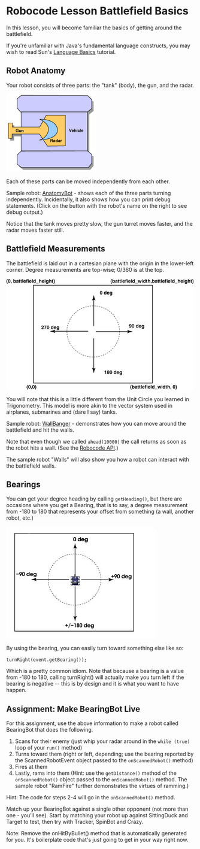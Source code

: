 # Robocode Lesson Battlefield Basics

In this lesson, you will become familiar the basics of getting around the battlefield.

If you're unfamiliar with Java's fundamental language constructs, you may wish to read Sun's [Language Basics](http://java.sun.com/docs/books/tutorial/java/nutsandbolts/index.html) tutorial.

## Robot Anatomy

Your robot consists of three parts: the "tank" (body), the gun, and the radar.

![Image of Robot](./images/robot_anatomy.gif)

Each of these parts can be moved independently from each other.

Sample robot: [AnatomyBot](./sampleBots/AnatomyBot.java) - shows each of the three parts turning independently. Incidentally, it also shows how you can print debug statements. (Click on the button with the robot's name on the right to see debug output.)

Notice that the tank moves pretty slow, the gun turret moves faster, and the radar moves faster still.

## Battlefield Measurements

The battlefield is laid out in a cartesian plane with the origin in the lower-left corner. Degree measurements are top-wise; 0/360 is at the top.

![Image of Degree Scale](./images/coordinate_system.gif)

You will note that this is a little different from the Unit Circle you learned in Trigonometry. This model is more akin to the vector system used in airplanes, submarines and (dare I say) tanks.

Sample robot: [WallBanger](./sampleBots/WallBanger.java) - demonstrates how you can move around the battlefield and hit the walls.

Note that even though we called `ahead(10000)` the call returns as soon as the robot hits a wall. (See the [Robocode API](http://mark.random-article.com/robocode/javadoc/index.html).)

The sample robot "Walls" will also show you how a robot can interact with the battlefield walls.

## Bearings

You can get your degree heading by calling `getHeading()`, but there are occasions where you get a Bearing, that is to say, a degree measurement from -180 to 180 that represents your offset from something (a wall, another robot, etc.)

![Image of Bearings](./images/bearings.jpg)

By using the bearing, you can easily turn toward something else like so:

```
turnRight(event.getBearing());
```

Which is a pretty common idiom. Note that because a bearing is a value from -180 to 180, calling turnRight() will actually make you turn left if the bearing is negative -- this is by design and it is what you want to have happen.

## Assignment: Make BearingBot Live

For this assignment, use the above information to make a robot called BearingBot that does the following.

1. Scans for their enemy (just whip your radar around in the `while (true)` loop of your `run()` method)
2. Turns toward them (right or left, depending; use the bearing reported by the ScannedRobotEvent object passed to the `onScannedRobot()` method)
3. Fires at them
4. Lastly, rams into them (Hint: use the `getDistance()` method of the `onScannedRobot()` object passed to the `onScannedRobot()` method. The sample robot "RamFire" further demonstrates the virtues of ramming.)

Hint: The code for steps 2-4 will go in the `onScannedRobot()` method.

Match up your BearingBot against a single other opponent (not more than one - you'll see). Start by matching your robot up against SittingDuck and Target to test, then try with Tracker, SpinBot and Crazy.

Note: Remove the onHitByBullet() method that is automatically generated for you. It's boilerplate code that's just going to get in your way right now.
